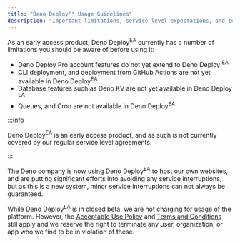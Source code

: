 ```yaml
---
title: "Deno Deployᴱᴬ Usage Guidelines"
description: "Important limitations, service level expectations, and terms of use for the Deno Deploy Early Access program."
---
```


As an early access product, Deno Deploy<sup>EA</sup> currently has a number of
limitations you should be aware of before using it:

- Deno Deploy Pro account features do not yet extend to Deno Deploy
  <sup>EA</sup>
- CLI deployment, and deployment from GitHub Actions are not yet available in
  Deno Deploy<sup>EA</sup>
- Database features such as Deno KV are not yet available in Deno Deploy
  <sup>EA</sup>
- Queues, and Cron are not available in Deno Deploy<sup>EA</sup>

:::info

Deno Deploy<sup>EA</sup> is an early access product, and as such is not
currently covered by our regular service level agreements.

:::

The Deno company is now using Deno Deploy<sup>EA</sup> to host our own websites,
and are putting significant efforts into avoiding any service interruptions, but
as this is a new system, minor service interruptions can not always be
guaranteed.

While Deno Deploy<sup>EA</sup> is in closed beta, we are not charging for usage
of the platform. However, the
[Acceptable Use Policy](/deploy/manual/acceptable-use-policy/) and
[Terms and Conditions](/deploy/manual/terms-and-conditions/) still apply and we
reserve the right to terminate any user, organization, or app who we find to be
in violation of these.
